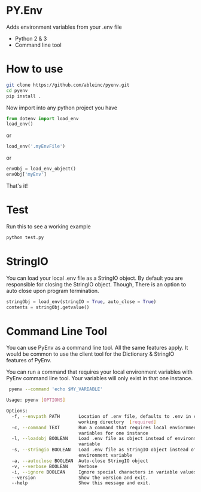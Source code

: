 # PY.Env
Adds environment variables from your .env file
* Python 2 & 3
* Command line tool

# How to use
```bash
git clone https://github.com/ableinc/pyenv.git
cd pyenv
pip install .
```
Now import into any python project you have <br />
``` python
from dotenv import load_env
load_env()
```
or <br />
```python 
load_env('.myEnvFile')
```
or <br />
```python 
envObj = load_env_object()
envObj['myEnv']
```
That's it!

# Test
Run this to see a working example
```python
python test.py
``` 

# StringIO
You can load your local .env file as a StringIO object. 
By default you are responsible for closing the StringIO
object. Though, There is an option to auto close upon program
termination.

```python
stringObj = load_env(stringIO = True, auto_close = True)
contents = stringObj.getvalue()
```

# Command Line Tool
You can use PyEnv as a command line tool. All the same features apply.
It would be common to use the client tool for the Dictionary & StringIO 
features of PyEnv.

You can run a command that requires your local environment variables
with PyEnv command line tool. Your variables will only exist in 
that one instance.

```bash
 pyenv --command 'echo $MY_VARIABLE'
 ```

```bash
Usage: pyenv [OPTIONS]

Options:
  -f, --envpath PATH       Location of .env file, defaults to .env in current
                           working directory  [required]
  -c, --command TEXT       Run a command that requires local enviornment
                           variables for one instance
  -l, --loadobj BOOLEAN    Load .env file as object instead of environment
                           variable
  -s, --stringio BOOLEAN   Load .env file as StringIO object instead of
                           environment variable
  -a, --autoclose BOOLEAN  Auto-close StringIO object
  -v, --verbose BOOLEAN    Verbose
  -i, --ignore BOOLEAN     Ignore special characters in variable values
  --version                Show the version and exit.
  --help                   Show this message and exit.
  ```

